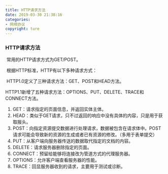 ```yaml
---
title: HTTP请求方法
date: 2019-03-30 21:38:16
categories: 
- 网络协议
copyright: ture
---
```

### HTTP请求方法

​	常用的HTTP请求方式为GET/POST。

​	根据HTTP标准，HTTP有以下多种请求方式：

​	HTTP1.0定义了三种请求方法：GET、POST和HEAD方法。

​	HTTP1.1新增了五种请求方法：OPTIONS、PUT、DELETE、TRACE和CONNECT方法。
	<!--more-->

1. GET：请求指定的页面信息，并返回实体主体。
2. HEAD：类似于GET请求，只不过返回的响应中没有具体的内容，只是用于获取报头。
3. POST：向指定资源提交数据进行处理请求，数据被包含在请求体中。POST请求可能会导致新的资源的生成或者已有资源的修改。（多用于表单提交）
4. PUT：从客户端向服务器传送的数据取代指定的文档的内容。
5. DELETE：请求服务器删除指定的页面。
6. CONNECT：预留给能够将连接改为管道方式的代理服务器。
7. OPTIONS：允许客户端查看服务器的性能。
8. TRACE：回显服务器收到的请求，主要用于测试或诊断。